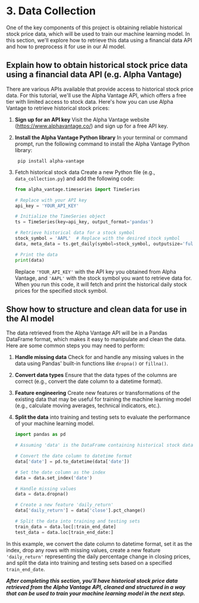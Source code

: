 # 3. Data Collection

One of the key components of this project is obtaining reliable historical stock price data, which will be used to train our machine learning model. In this section, we'll explore how to retrieve this data using a financial data API and how to preprocess it for use in our AI model.

## Explain how to obtain historical stock price data using a financial data API (e.g. Alpha Vantage)

There are various APIs available that provide access to historical stock price data. For this tutorial, we'll use the Alpha Vantage API, which offers a free tier with limited access to stock data. Here's how you can use Alpha Vantage to retrieve historical stock prices:

1. **Sign up for an API key** Visit the Alpha Vantage website (https://www.alphavantage.co/) and sign up for a free API key.
    
2. **Install the Alpha Vantage Python library** In your terminal or command prompt, run the following command to install the Alpha Vantage Python library:

        pip install alpha-vantage

3. Fetch historical stock data Create a new Python file (e.g., `data_collection.py`) and add the following code:

    ```python
    from alpha_vantage.timeseries import TimeSeries

    # Replace with your API key
    api_key = 'YOUR_API_KEY'

    # Initialize the TimeSeries object
    ts = TimeSeries(key=api_key, output_format='pandas')

    # Retrieve historical data for a stock symbol
    stock_symbol = 'AAPL'  # Replace with the desired stock symbol
    data, meta_data = ts.get_daily(symbol=stock_symbol, outputsize='full')

    # Print the data
    print(data)
    ```
    Replace `'YOUR_API_KEY'` with the API key you obtained from Alpha Vantage, and `'AAPL'` with the stock symbol you want to retrieve data for. When you run this code, it will fetch and print the historical daily stock prices for the specified stock symbol.

## Show how to structure and clean data for use in the AI model

The data retrieved from the Alpha Vantage API will be in a Pandas DataFrame format, which makes it easy to manipulate and clean the data. Here are some common steps you may need to perform:

1. **Handle missing data** Check for and handle any missing values in the data using Pandas' built-in functions like `dropna()` or `fillna()`.

2. **Convert data types** Ensure that the data types of the columns are correct (e.g., convert the date column to a datetime format).

3. **Feature engineering** Create new features or transformations of the existing data that may be useful for training the machine learning model (e.g., calculate moving averages, technical indicators, etc.).

4. **Split the data** into training and testing sets to evaluate the performance of your machine learning model.

    ```Python
    import pandas as pd

    # Assuming 'data' is the DataFrame containing historical stock data

    # Convert the date column to datetime format
    data['date'] = pd.to_datetime(data['date'])

    # Set the date column as the index
    data = data.set_index('date')

    # Handle missing values
    data = data.dropna()

    # Create a new feature 'daily_return'
    data['daily_return'] = data['close'].pct_change()

    # Split the data into training and testing sets
    train_data = data.loc[:train_end_date]
    test_data = data.loc[train_end_date:]
    ```

In this example, we convert the date column to datetime format, set it as the index, drop any rows with missing values, create a new feature `'daily_return'` representing the daily percentage change in closing prices, and split the data into training and testing sets based on a specified `train_end_date`.

***After completing this section, you'll have historical stock price data retrieved from the Alpha Vantage API, cleaned and structured in a way that can be used to train your machine learning model in the next step.***